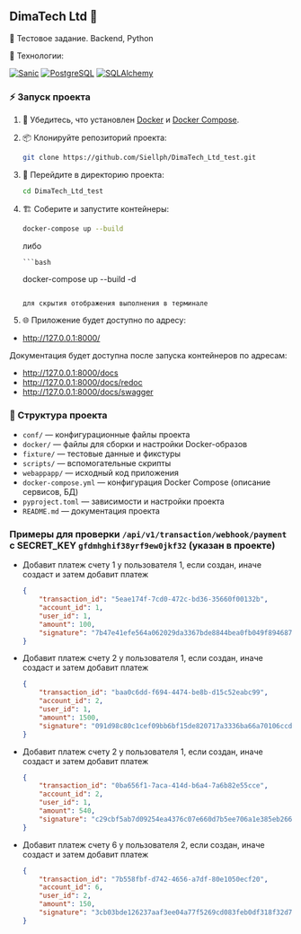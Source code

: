 ## DimaTech Ltd 🚀

📝 Тестовое задание. Backend, Python

🚀 Технологии:

[![Sanic](https://img.shields.io/badge/Sanic-25.3.0-blue?logo=sanic)](https://sanic.dev/)
[![PostgreSQL](https://img.shields.io/badge/PostgreSQL-15.0-blue?logo=postgresql)](https://www.postgresql.org/)
[![SQLAlchemy](https://img.shields.io/badge/SQLAlchemy-2.0.41-red?logo=python)](https://www.sqlalchemy.org/)

### ⚡️ Запуск проекта

1. 🐳 Убедитесь, что установлен [Docker](https://www.docker.com/) и [Docker Compose](https://docs.docker.com/compose/).
2. 📦 Клонируйте репозиторий проекта:
    ```bash
    git clone https://github.com/Siellph/DimaTech_Ltd_test.git
    ```
3. 📂 Перейдите в директорию проекта:
    ```bash
    cd DimaTech_Ltd_test
    ```
4. 🏗️ Соберите и запустите контейнеры:
    ```bash
    docker-compose up --build
    ```

    либо

       ```bash
    docker-compose up --build -d
    ```

    для скрытия отображения выполнения в терминале

3. 🌐 Приложение будет доступно по адресу:
- http://127.0.0.1:8000/

Документация будет доступна после запуска контейнеров по адресам:
- http://127.0.0.1:8000/docs
- http://127.0.0.1:8000/docs/redoc
- http://127.0.0.1:8000/docs/swagger

### 📁 Структура проекта

- `conf/` — конфигурационные файлы проекта
- `docker/` — файлы для сборки и настройки Docker-образов
- `fixture/` — тестовые данные и фикстуры
- `scripts/` — вспомогательные скрипты
- `webappapp/` — исходный код приложения
- `docker-compose.yml` — конфигурация Docker Compose (описание сервисов, БД)
- `pyproject.toml` — зависимости и настройки проекта
- `README.md` — документация проекта

### Примеры для проверки `/api/v1/transaction/webhook/payment` с SECRET_KEY `gfdmhghif38yrf9ew0jkf32` (указан в проекте)

- Добавит платеж счету 1 у пользователя 1, если создан, иначе создаст и затем добавит платеж
    ```json
    {
        "transaction_id": "5eae174f-7cd0-472c-bd36-35660f00132b",
        "account_id": 1,
        "user_id": 1,
        "amount": 100,
        "signature": "7b47e41efe564a062029da3367bde8844bea0fb049f894687cee5d57f2858bc8"
    }
    ```

- Добавит платеж счету 2 у пользователя 1, если создан, иначе создаст и затем добавит платеж
    ```json
    {
        "transaction_id": "baa0c6dd-f694-4474-be8b-d15c52eabc99",
        "account_id": 2,
        "user_id": 1,
        "amount": 1500,
        "signature": "091d98c80c1cef09bb6bf15de820717a3336ba66a70106ccd5f158f948787585"
    }
    ```

- Добавит платеж счету 2 у пользователя 1, если создан, иначе создаст и затем добавит платеж
    ```json
    {
        "transaction_id": "0ba656f1-7aca-414d-b6a4-7a6b82e55cce",
        "account_id": 2,
        "user_id": 1,
        "amount": 540,
        "signature": "c29cbf5ab7d09254ea4376c07e660d7b5ee706a1e385eb2661902e5344ab38ae"
    }
    ```

- Добавит платеж счету 6 у пользователя 2, если создан, иначе создаст и затем добавит платеж
    ```json
    {
        "transaction_id": "7b558fbf-d742-4656-a7df-80e1050ecf20",
        "account_id": 6,
        "user_id": 2,
        "amount": 150,
        "signature": "3cb03bde126237aaf3ee04a77f5269cd083feb0df318f32d7efa9aafad06650a"
    }
    ```
